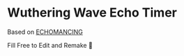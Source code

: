 # Wuthering Wave Echo Timer
Based on <a href="https://docs.google.com/spreadsheets/d/1Wixi5VK2EGO1oqbiFDkhRPCYjnhMTRrUPV3ZmynaAaI/edit?gid=413394713#gid=413394713" target="_blank">ECHOMANCING</a>

Fill Free to Edit and Remake 💙

